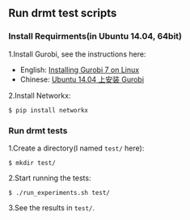 ## Run drmt test scripts

### Install Requirments(in Ubuntu 14.04, 64bit)

1.Install Gurobi, see the instructions here:

- English: [Installing Gurobi 7 on Linux](http://abelsiqueira.github.io/blog/installing-gurobi-7-on-linux/)
- Chinese: [Ubuntu 14.04 上安装 Gurobi](http://www.cnblogs.com/qq952693358/p/7445236.html)

2.Install Networkx:

```
$ pip install networkx
```

### Run drmt tests

1.Create a directory(I named `test/` here):

```
$ mkdir test/
```

2.Start running the tests:

```
$ ./run_experiments.sh test/
```

3.See the results in `test/`.
